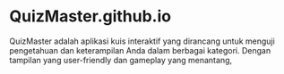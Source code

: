# QuizMaster.github.io
QuizMaster adalah aplikasi kuis interaktif yang dirancang untuk menguji pengetahuan dan keterampilan Anda dalam berbagai kategori. Dengan tampilan yang user-friendly dan gameplay yang menantang,

